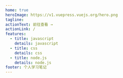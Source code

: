 ```yaml
---
home: true
heroImage: https://v1.vuepress.vuejs.org/hero.png
tagline:
actionText: 前往查看 →
actionLink: /
features:
  - title: javascript
    details: javascript
  - title: css
    details: css
  - title: node.js
    details: node.js
footer: 个人学习笔记
---
```


